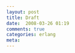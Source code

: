 ```yaml
---
layout: post
title: Draft
date:  2008-03-26 01:19
comments: true
categories: erlang
meta: 
---
```

<br />